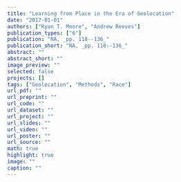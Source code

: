 ```yaml
---
title: "Learning from Place in the Era of Geolocation"
date: "2017-01-01"
authors: ["Ryan T. Moore", "Andrew Reeves"]
publication_types: ["6"]
publication: "NA, _pp. 118--136_"
publication_short: "NA, _pp. 118--136_"
abstract: ""
abstract_short: ""
image_preview: ""
selected: false
projects: []
tags: ["Geolocation", "Methods", "Race"]
url_pdf: ""
url_preprint: ""
url_code: ""
url_dataset: ""
url_project: ""
url_slides: ""
url_video: ""
url_poster: ""
url_source: ""
math: true
highlight: true
image: ""
caption: ""
---
```

